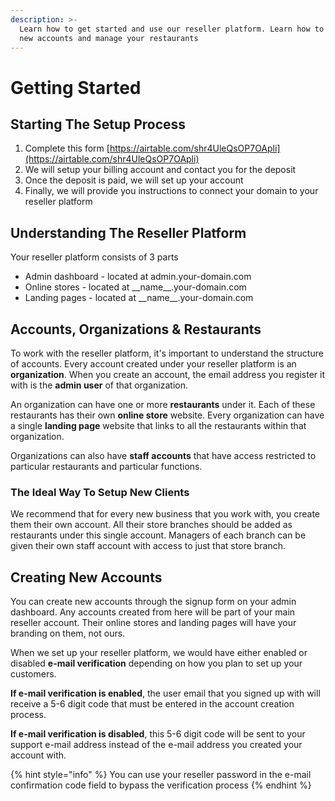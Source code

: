 ```yaml
---
description: >-
  Learn how to get started and use our reseller platform. Learn how to create
  new accounts and manage your restaurants
---
```


# Getting Started

## Starting The Setup Process

1. Complete this form [https://airtable.com/shr4UleQsOP7OApli](https://airtable.com/shr4UleQsOP7OApli)
2. We will setup your billing account and contact you for the deposit
3. Once the deposit is paid, we will set up your account
4. Finally, we will provide you instructions to connect your domain to your reseller platform

## Understanding The Reseller Platform

Your reseller platform consists of 3 parts

* Admin dashboard - located at admin.your-domain.com
* Online stores - located at \_\_name\_\_.your-domain.com
* Landing pages - located at \_\_name\_\_.your-domain.com

## Accounts, O**rganizations** & Restaurants

To work with the reseller platform, it's important to understand the structure of accounts. Every account created under your reseller platform is an **organization**. When you create an account, the email address you register it with is the **admin user** of that organization.

An organization can have one or more **restaurants** under it. Each of these restaurants has their own **online store** website. Every organization can have a single **landing page** website that links to all the restaurants within that organization.

Organizations can also have **staff accounts** that have access restricted to particular restaurants and particular functions.

### The Ideal Way To Setup New Clients

We recommend that for every new business that you work with, you create them their own account. All their store branches should be added as restaurants under this single account. Managers of each branch can be given their own staff account with access to just that store branch.

## Creating New Accounts

You can create new accounts through the signup form on your admin dashboard. Any accounts created from here will be part of your main reseller account. Their online stores and landing pages will have your branding on them, not ours.

When we set up your reseller platform, we would have either enabled or disabled **e-mail verification** depending on how you plan to set up your customers.

**If e-mail verification is enabled**, the user email that you signed up with will receive a 5-6 digit code that must be entered in the account creation process.

**If e-mail verification is disabled**, this 5-6 digit code will be sent to your support e-mail address instead of the e-mail address you created your account with.

{% hint style="info" %}
You can use your reseller password in the e-mail confirmation code field to bypass the verification process
{% endhint %}

